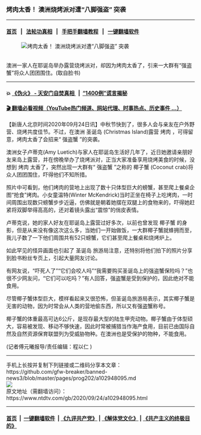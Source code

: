### 烤肉太香！ 澳洲烧烤派对遭“八脚强盗” 突袭
------------------------

#### [首页](https://github.com/gfw-breaker/banned-news3/blob/master/README.md) &nbsp;&nbsp;|&nbsp;&nbsp; [法轮功真相](https://github.com/begood0513/basic/blob/master/README.md)  &nbsp;&nbsp;|&nbsp;&nbsp; [手把手翻墙教程](https://github.com/gfw-breaker/guides/wiki)  &nbsp;&nbsp;|&nbsp;&nbsp; [一键翻墙软件](https://github.com/gfw-breaker/nogfw/blob/master/README.md)  



<div><div class="featured_image">
 <figure>
  <img alt="烤肉太香！ 澳洲烧烤派对遭“八脚强盗” 突袭" src="https://i.ntdtv.com/assets/uploads/2020/09/2020092455-800x450.jpg"/>
 </figure><br/>
 <span class="caption">
  澳洲一家人在耶诞岛举办露营烧烤派对，却因为烤肉太香了，引来一大群有“强盗蟹”将众人团团围住。(取自脸书)
 </span>
</div>
</div><hr/>

#### 💥 [《伪火》 - 天安门自焚真相 ](http://158.247.195.190:10000/videos/blog/weihuo.html)&nbsp; |&nbsp; [“1400例”谎言揭秘  ](http://158.247.195.190:10000/videos/blog/jiexi1400.html)

#### [ 🎬  翻墙必看视频（YouTube热门频道、网站代理、时事热点、历史事件 ...）](https://github.com/gfw-breaker/links/blob/master/banned.md)

<div><div class="post_content" itemprop="articleBody">
 <p>
  【新唐人北京时间2020年09月24日讯】中秋节快到了，很多人会与亲友在户外野营、烧烤共度佳节。不过，在澳洲
  <ok href="https://www.ntdtv.com/gb/圣诞岛.htm">
   圣诞岛
  </ok>
  (Christmas Island)露营
  <ok href="https://www.ntdtv.com/gb/烤肉.htm">
   烤肉
  </ok>
  ，可得留意，烤肉太香了会招来“
  <ok href="https://www.ntdtv.com/gb/强盗蟹.htm">
   强盗蟹
  </ok>
  ”的突袭。
 </p>
 <p>
  澳洲女子卢蒂克(Amy Luetich)与家人在耶诞岛生活好几年了，近日她邀请亲朋好友来岛上露营，并在傍晚举办了烧烤派对，正当大家准备享用烧烤美食的时候，没想到
  <ok href="https://www.ntdtv.com/gb/烤肉.htm">
   烤肉
  </ok>
  太香了，突然出现一大群有“
  <ok href="https://www.ntdtv.com/gb/强盗蟹.htm">
   强盗蟹
  </ok>
  ”之称的
  <ok href="https://www.ntdtv.com/gb/椰子蟹.htm">
   椰子蟹
  </ok>
  (Coconut crab)将众人团团围住，吓得他们不知所措。
 </p>
 <p>
 </p>
 <p>
  <p>
   照片中可看到，他们烤肉的营地上出现了数十只体型巨大的螃蟹，甚至爬上餐桌企图“抢食”烤肉。小女童温特(Winter McKendrick)当时正坐在椅子上吃烤肉，一时间周围出现数只螃蟹步步近逼，仿佛就是朝着她摆在双腿上的食物来的，吓得她赶紧将双脚举得高高的，还对着镜头露出“震惊”的俏皮表情。
  </p>
  <p>
   卢蒂克说，她的家人好友在耶诞岛上露营过好多次，以前也曾发现
   <ok href="https://www.ntdtv.com/gb/椰子蟹.htm">
    椰子蟹
   </ok>
   的身影，但是从来没有像这次这么多，当她们一开始做饭，一大群椰子蟹就蜂拥而至，我儿子数了一下他们周围共有52只螃蟹，它们甚至爬上餐桌和烧烤炉上。
  </p>
  <p>
  </p>
  <p>
  </p>
  <p>
  </p>
  <p>
   <p>
    如此罕见的怪异画面也引起了
    <ok href="https://www.ntdtv.com/gb/圣诞岛.htm">
     圣诞岛
    </ok>
    旅游局注意，还特别将他们拍下的照片分享到脸书粉丝专页上，引起大量网友讨论。
   </p>
   <p>
    有网友说，“吓死人了”“它们会咬人吗”“我需要购买圣诞岛上的强盗蟹保险吗？”也很不少网友问，“它们可以吃吗？”有人回答，强盗蟹是受到保护的，因此绝对不能食用。
   </p>
   <p>
    尽管椰子蟹体型巨大，模样看起来又很恐怖，但圣诞岛旅游局表示，其实椰子蟹是无害的动物，因为时常会从人类的营地偷东西，所以又有强盗蟹称号。
   </p>
   <p>
    椰子蟹的体重最高可达6公斤，是现存最大型的陆生甲壳动物。椰子蟹由于体型硕大，容易被发现、移动不够快速，因此时常被捕猎当作海产食用，目前已由国际自然及自然资源保育联盟列为受威胁物种。在澳洲也是受保护的物种，不能食用。
   </p>
   <p>
    (记者傅元曦报导/责任编辑：程以仁 )
   </p>
   <div class="single_ad">
   </div>
  </p>
 </p>
</div>
</div>
<hr/>
手机上长按并复制下列链接或二维码分享本文章：<br/>
https://github.com/gfw-breaker/banned-news3/blob/master/pages/prog202/a102948095.md <br/>
<a href='https://github.com/gfw-breaker/banned-news3/blob/master/pages/prog202/a102948095.md'><img src='https://github.com/gfw-breaker/banned-news3/blob/master/pages/prog202/a102948095.md.png'/></a> <br/>
原文地址（需翻墙访问）：https://www.ntdtv.com/gb/2020/09/24/a102948095.html


------------------------
#### [首页](https://github.com/gfw-breaker/banned-news3/blob/master/README.md) &nbsp;|&nbsp; [一键翻墙软件](https://github.com/gfw-breaker/nogfw/blob/master/README.md) &nbsp;| [《九评共产党》](https://github.com/gfw-breaker/9ping.md/blob/master/README.md#九评之一评共产党是什么) | [《解体党文化》](https://github.com/gfw-breaker/jtdwh.md/blob/master/README.md) | [《共产主义的终极目的》](https://github.com/gfw-breaker/gczydzjmd.md/blob/master/README.md)


<img src='http://gfw-breaker.win/banned-news3/pages/prog202/a102948095.md' width='0px' height='0px'/>